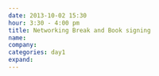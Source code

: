 ```yaml
---
date: 2013-10-02 15:30
hour: 3:30 - 4:00 pm
title: Networking Break and Book signing
name: 
company: 
categories: day1
expand:
---
```

